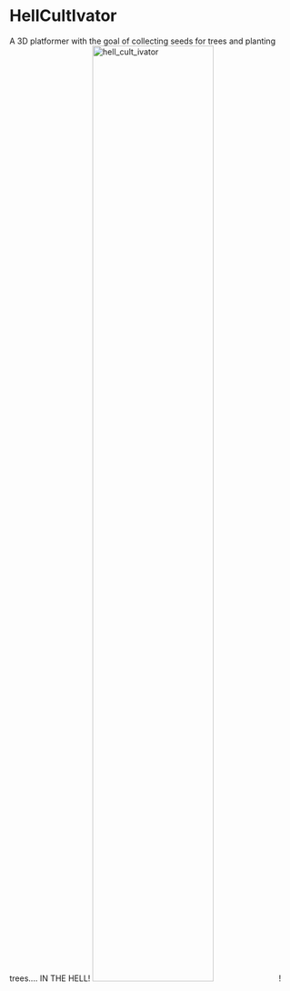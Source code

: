 # HellCultIvator
A 3D platformer with the goal of collecting seeds for trees and planting trees.... IN THE HELL!
<img src="https://user-images.githubusercontent.com/28393324/204155020-917e3abd-18e8-426e-a394-b31c693cf3c4.png" alt="hell_cult_ivator" width="65%" height="65%"/>!
